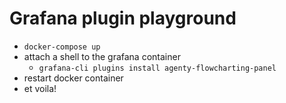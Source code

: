 # Grafana plugin playground

- `docker-compose up`
- attach a shell to the grafana container
  - `grafana-cli plugins install agenty-flowcharting-panel`
- restart docker container
- et voila!